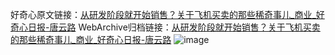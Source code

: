 好奇心原文链接：[从研发阶段就开始销售？关于飞机买卖的那些稀奇事儿_商业_好奇心日报-唐云路](https://www.qdaily.com/articles/1142.html)
WebArchive归档链接：[从研发阶段就开始销售？关于飞机买卖的那些稀奇事儿_商业_好奇心日报-唐云路](http://web.archive.org/web/20190623145654/https://www.qdaily.com/articles/1142.html)
![image](http://ww3.sinaimg.cn/large/007d5XDply1g3v4bqc7ljj30u06v4kjl)